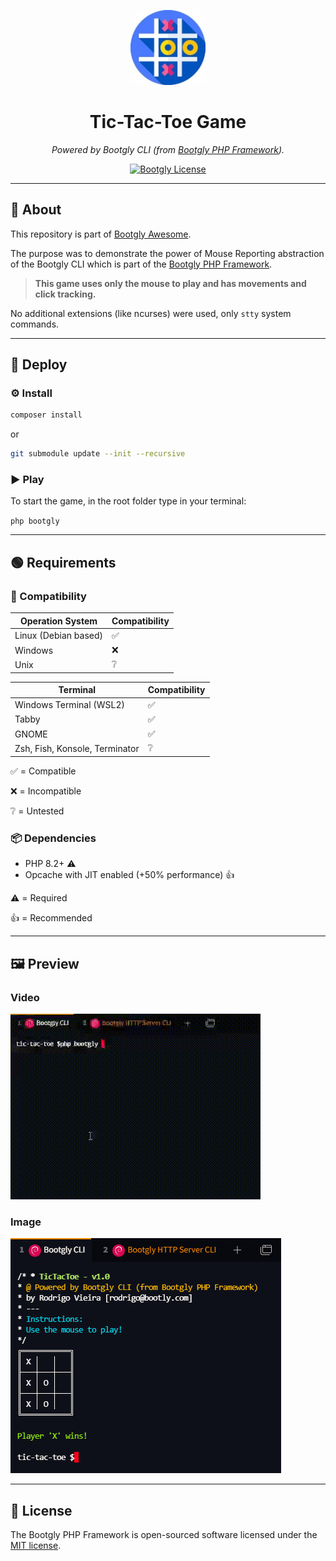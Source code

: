 <p align="center">
  <img src="logo.jpg" alt="tic-tac-toe logo" width="120px" height="120px"/>
</p>
<h1 align="center">Tic-Tac-Toe Game</h1>
<p align="center">
  <i>Powered by Bootgly CLI (from <a href="https://packagist.org/packages/bootgly/bootgly-php-framework">Bootgly PHP Framework</a>).</i>
</p>
<p align="center">
  <a href="https://packagist.org/packages/bootgly/bootgly-php-framework">
    <img alt="Bootgly License" src="https://img.shields.io/github/license/bootgly/bootgly-php-framework"/>
  </a>
</p>

---
## 🤔 About
This repository is part of [Bootgly Awesome][BOOTGLY_AWESOME].

The purpose was to demonstrate the power of Mouse Reporting abstraction of the Bootgly CLI which is part of the [Bootgly PHP Framework][BOOTGLY_PHP_FRAMEWORK].

> **This game uses only the mouse to play and has movements and click tracking.**

No additional extensions (like ncurses) were used, only `stty` system commands.

---

## 🚀 Deploy

### ⚙️ Install

```bash
composer install
```

or

```bash
git submodule update --init --recursive
```

### ▶️ Play

To start the game, in the root folder type in your terminal:

`php bootgly`

---

## 🟢 Requirements

### 🤝 Compatibility

Operation System | Compatibility
--- | ---
Linux (Debian based) | ✅
Windows | ❌
Unix | ❔

Terminal | Compatibility
--- | ---
Windows Terminal (WSL2) | ✅
Tabby |✅ 
GNOME |✅ 
Zsh, Fish, Konsole, Terminator |❔

✅ = Compatible

❌ = Incompatible

❔ = Untested

### 📦 Dependencies

- PHP 8.2+ ⚠️
- Opcache with JIT enabled (+50% performance) 👍

⚠️ = Required

👍 = Recommended

---

## 🖼 Preview

### Video
![Tic-Tac-Toe Game](screencast.gif "Tic-Tac-Toe - powered by Bootgly CLI")

### Image
![Tic-Tac-Toe Game](screenshot.png "Tic-Tac-Toe - powered by Bootgly CLI")

---

## 📃 License

The Bootgly PHP Framework is open-sourced software licensed under the [MIT license][MIT_LICENSE].


<!-- Links -->
[BOOTGLY_AWESOME]: https://github.com/bootgly/-awesome
[BOOTGLY_PHP_FRAMEWORK]: https://github.com/bootgly/bootgly-php-framework
[MIT_LICENSE]: https://opensource.org/licenses/MIT
